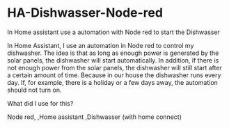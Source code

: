 # HA-Dishwasser-Node-red
In Home assistant use a automation with Node red to start the Dishwasser



In Home Assistant, I use an automation in Node red to control my dishwasher.
The idea is that as long as enough power is generated by the solar panels, the dishwasher will start automatically.
In addition, if there is not enough power from the solar panels, the dishwasher will still start after a certain amount of time.
Because in our house the dishwasher runs every day.
If, for example, there is a holiday or a few days away, the automation should not turn on.

What did I use for this?

Node red,
,Home assistant
,Dishwasser (with home connect)


